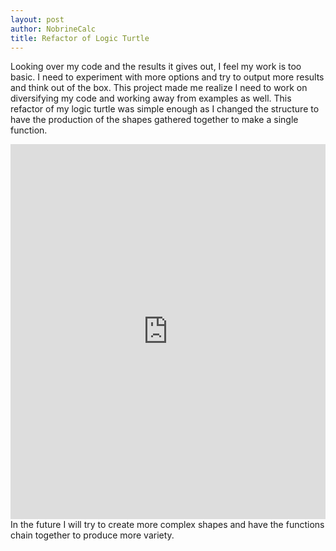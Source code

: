 ```yaml
---
layout: post
author: NobrineCalc
title: Refactor of Logic Turtle
---
```

Looking over my code and the results it gives out, I feel my work is too basic. I need to experiment with more options and try to output more results and think out of the box. This project made me realize I need to work on diversifying my code and working away from examples as well. 
This refactor of my logic turtle was simple enough as I changed the structure to have the production of the shapes gathered together to make a single function.
<iframe src="https://trinket.io/embed/python/8c1171bfc5?start=result" width="100%" height="600" frameborder="0" marginwidth="0" marginheight="0" allowfullscreen></iframe>
In the future I will try to create more complex shapes and have the functions chain together to produce more variety.
